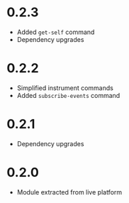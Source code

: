 # 0.2.3
- Added `get-self` command
- Dependency upgrades

# 0.2.2
- Simplified instrument commands
- Added `subscribe-events` command

# 0.2.1
- Dependency upgrades

# 0.2.0
- Module extracted from live platform
